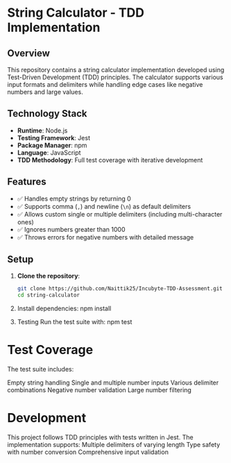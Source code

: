 # String Calculator - TDD Implementation

## Overview
This repository contains a string calculator implementation developed using Test-Driven Development (TDD) principles. The calculator supports various input formats and delimiters while handling edge cases like negative numbers and large values.

## Technology Stack

- **Runtime**: Node.js
- **Testing Framework**: Jest
- **Package Manager**: npm
- **Language**: JavaScript
- **TDD Methodology**: Full test coverage with iterative development

## Features

- ✅ Handles empty strings by returning 0  
- ✅ Supports comma (`,`) and newline (`\n`) as default delimiters  
- ✅ Allows custom single or multiple delimiters (including multi-character ones)  
- ✅ Ignores numbers greater than 1000  
- ✅ Throws errors for negative numbers with detailed message 

## Setup

1. **Clone the repository**:
   ```bash
   git clone https://github.com/Naittik25/Incubyte-TDD-Assessment.git
   cd string-calculator

2. Install dependencies:  npm install

3. Testing
   Run the test suite with:  npm test

# Test Coverage
The test suite includes:

Empty string handling
Single and multiple number inputs
Various delimiter combinations
Negative number validation
Large number filtering

# Development

This project follows TDD principles with tests written in Jest.
The implementation supports:
Multiple delimiters of varying length
Type safety with number conversion
Comprehensive input validation
